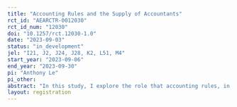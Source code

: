 ```yaml
---
title: "Accounting Rules and the Supply of Accountants"
rct_id: "AEARCTR-0012030"
rct_id_num: "12030"
doi: "10.1257/rct.12030-1.0"
date: "2023-09-03"
status: "in_development"
jel: "I21, J2, J24, J28, K2, L51, M4"
start_year: "2023-09-06"
end_year: "2023-09-30"
pi: "Anthony Le"
pi_other:
abstract: "In this study, I explore the role that accounting rules, in particular the restrictiveness of GAAP, have played in the declining supply of accountants through both analysis of archival data and a survey-based field experiment. I find in my archival analyses that the restrictiveness of the profession has decreased the supply of accountants and accounting students. I find evidence that this has shifted the role of the accountant and has particularly deterred specific types of individuals: those who are creative, those who place greater importance on interest in their major, and those who value intrinsic factors over extrinsic factors in their career choice. I supplement these findings with a survey-based field experiment that (i) aims to identify the key reasons students avoid accounting through survey responses, and (ii) assesses whether the salience of restrictiveness can change students’ perceptions of the profession."
layout: registration
---
```


